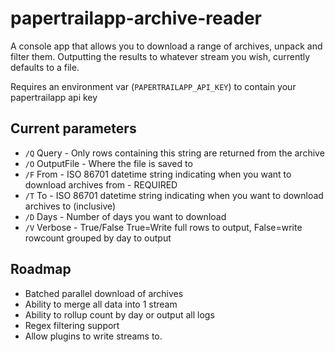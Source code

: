 papertrailapp-archive-reader
============================

A console app that allows you to download a range of archives, unpack and filter them. 
Outputting the results to whatever stream you wish, currently defaults to a file.

Requires an environment var (`PAPERTRAILAPP_API_KEY`) to contain your papertrailapp api key

Current parameters
------------------

* `/Q` Query - Only rows containing this string are returned from the archive
* `/O` OutputFile - Where the file is saved to
* `/F` From - ISO 86701 datetime string indicating when you want to download archives from - REQUIRED
* `/T` To - ISO 86701 datetime string indicating when you want to download archives to (inclusive)
* `/D` Days - Number of days you want to download
* `/V` Verbose - True/False True=Write full rows to output, False=write rowcount grouped by day to output

Roadmap
-------
* Batched parallel download of archives
* Ability to merge all data into 1 stream 
* Ability to rollup count by day or output all logs
* Regex filtering support
* Allow plugins to write streams to.
